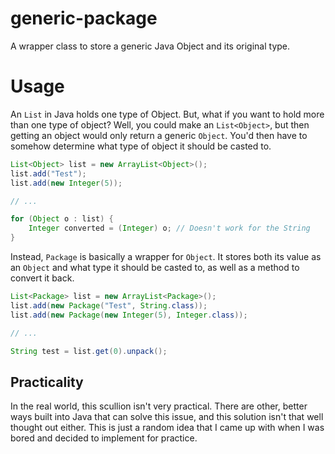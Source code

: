 # generic-package
A wrapper class to store a generic Java Object and its original type.

# Usage
An `List` in Java holds one type of Object. But, what if you want to hold more than one type of object? Well, you could make an `List<Object>`, but then getting an object would only return a generic `Object`. You'd then have to somehow determine what type of object it should be casted to.

```java
List<Object> list = new ArrayList<Object>();
list.add("Test");
list.add(new Integer(5));

// ...

for (Object o : list) {
    Integer converted = (Integer) o; // Doesn't work for the String
}
```

Instead, `Package` is basically a wrapper for `Object`. It stores both its value as an `Object` and what type it should be casted to, as well as a method to convert it back.

```java
List<Package> list = new ArrayList<Package>();
list.add(new Package("Test", String.class));
list.add(new Package(new Integer(5), Integer.class));

// ...

String test = list.get(0).unpack();
```

## Practicality
In the real world, this scullion isn't very practical. There are other, better ways built into Java that can solve this issue, and this solution isn't that well thought out either. This is just a random idea that I came up with when I was bored and decided to implement for practice.
